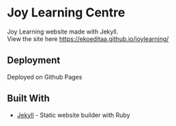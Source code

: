 # Joy Learning Centre
Joy Learning website made with Jekyll. <br />
View the site here https://ekoeditaa.github.io/joylearning/


## Deployment

Deployed on Github Pages

## Built With

* [Jekyll](https://jekyllrb.com/) - Static website builder with Ruby
